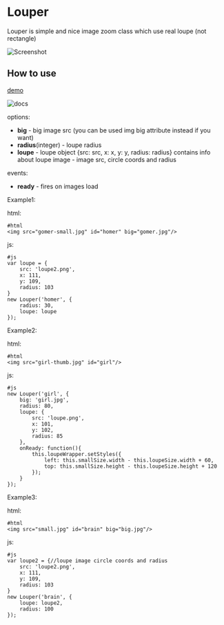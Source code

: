Louper
======
Louper is simple and nice image zoom class which use real loupe (not rectangle)

![Screenshot](http://mifjs.net/assets/images/louper.jpg)

How to use
----------

[demo](http://mifjs.net/misc/louper/Demo/)

![docs](http://mifjs.net/misc/louper/Demo/loupe.jpg)

options:

* **big** - big image src (you can be used img big attribute instead if you want)
* **radius**(integer) - loupe radius
* **loupe** - loupe object {src: src, x: x, y: y, radius: radius} contains info about loupe image - image src, circle coords and radius

events:

* **ready** - fires on images load


Example1:

html:

	#html
	<img src="gomer-small.jpg" id="homer" big="gomer.jpg"/>
	
js:

	#js
	var loupe = {
		src: 'loupe2.png',
		x: 111,
		y: 109,
		radius: 103
	}
	new Louper('homer', {
		radius: 30,
		loupe: loupe
	});

Example2:

html:

	#html
	<img src="girl-thumb.jpg" id="girl"/>

js:

	#js
	new Louper('girl', {
		big: 'girl.jpg',
		radius: 80,
		loupe: {
			src: 'loupe.png',
			x: 101,
			y: 102,
			radius: 85
		},
		onReady: function(){
			this.loupeWrapper.setStyles({
				left: this.smallSize.width - this.loupeSize.width + 60,
				top: this.smallSize.height - this.loupeSize.height + 120
			});
		}
	});
	
Example3:
	
html:

	#html
	<img src="small.jpg" id="brain" big="big.jpg"/>
	
js:

	#js
	var loupe2 = {//loupe image circle coords and radius
		src: 'loupe2.png',
		x: 111,
		y: 109,
		radius: 103
	}
	new Louper('brain', {
		loupe: loupe2,
		radius: 100
	});
